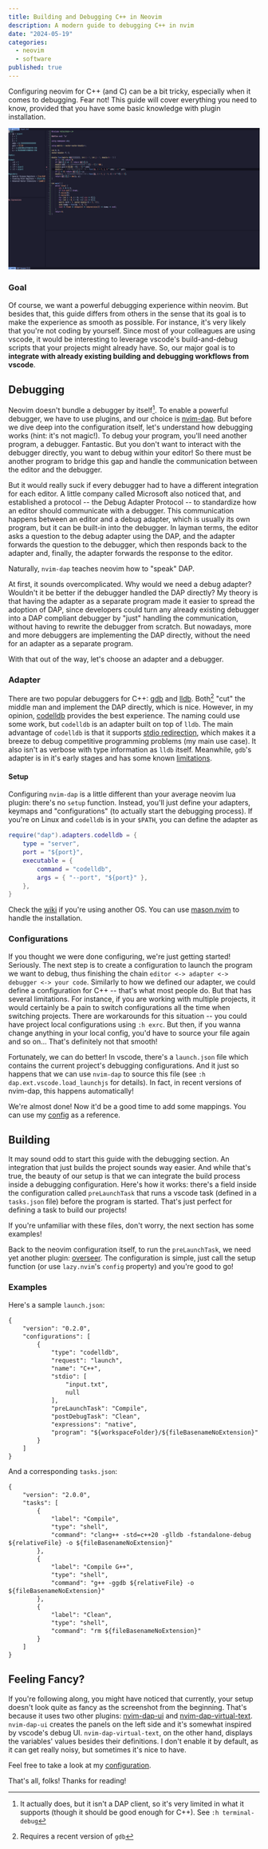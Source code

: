 ```yaml
---
title: Building and Debugging C++ in Neovim
description: A modern guide to debugging C++ in nvim
date: "2024-05-19"
categories:
  - neovim
  - software
published: true
---
```

Configuring neovim for C++ (and C) can be a bit tricky, especially when it comes to debugging. Fear not! This guide will cover everything you need to know, provided that you have some basic knowledge with plugin installation.

![Preview](/images/neovim/cpp-dbg.png)

### Goal

Of course, we want a powerful debugging experience within neovim. But besides that, this guide differs from others in the sense that its goal is to make the experience as smooth as possible. For instance, it's very likely that you're not coding by yourself. Since most of your colleagues are using vscode, it would be interesting to leverage vscode's build-and-debug scripts that your projects might already have. So, our major goal is to **integrate with already existing building and debugging workflows from vscode**.

## Debugging

Neovim doesn't bundle a debugger by itself[^1]. To enable a powerful debugger, we have to use plugins, and our choice is [nvim-dap](https://github.com/mfussenegger/nvim-dap). But before we dive deep into the configuration itself, let's understand how debugging works (hint: it's not magic!). To debug your program, you'll need another program, a debugger. Fantastic. But you don't want to interact with the debugger directly, you want to debug within your editor! So there must be another program to bridge this gap and handle the communication between the editor and the debugger.

But it would really suck if every debugger had to have a different integration for each editor. A little company called Microsoft also noticed that, and established a protocol -- the Debug Adapter Protocol -- to standardize how an editor should communicate with a debugger. This communication happens between an editor and a debug adapter, which is usually its own program, but it can be built-in into the debugger. In layman terms, the editor asks a question to the debug adapter using the DAP, and the adapter forwards the question to the debugger, which then responds back to the adapter and, finally, the adapter forwards the response to the editor.

Naturally, `nvim-dap` teaches neovim how to "speak" DAP.

At first, it sounds overcomplicated. Why would we need a debug adapter? Wouldn't it be better if the debugger handled the DAP directly? My theory is that having the adapter as a separate program made it easier to spread the adoption of DAP, since developers could turn any already existing debugger into a DAP compliant debugger by "just" handling the communication, without having to rewrite the debugger from scratch. But nowadays, more and more debuggers are implementing the DAP directly, without the need for an adapter as a separate program.

With that out of the way, let's choose an adapter and a debugger.

### Adapter

There are two popular debuggers for C++: [gdb](https://www.sourceware.org/gdb/) and [lldb](https://lldb.llvm.org/). Both[^2] "cut" the middle man and implement the DAP directly, which is nice. However, in my opinion, [codelldb](https://github.com/vadimcn/codelldb) provides the best experience. The naming could use some work, but `codelldb` is an adapter built on top of `lldb`. The main advantage of `codelldb` is that it supports [stdio redirection](https://github.com/vadimcn/codelldb/blob/master/MANUAL.md#stdio-redirection), which makes it a breeze to debug competitive programming problems (my main use case). It also isn't as verbose with type information as `lldb` itself. Meanwhile, `gdb`'s adapter is in it's early stages and has some known [limitations](https://www.reddit.com/r/neovim/comments/1aub6fr/gdb_with_nvimdapui_getting_input_from_program/).

#### Setup

Configuring `nvim-dap` is a little different than your average neovim lua plugin: there's no `setup` function. Instead, you'll just define your adapters, keymaps and "configurations" (to actually start the debugging process). If you're on Linux and `codelldb` is in your `$PATH`, you can define the adapter as

```lua
require("dap").adapters.codelldb = {
	type = "server",
	port = "${port}",
	executable = {
		command = "codelldb",
		args = { "--port", "${port}" },
	},
}
```

Check the [wiki](https://github.com/mfussenegger/nvim-dap/wiki/C-C---Rust-(via--codelldb)#start-codelldb-automatically) if you're using another OS. You can use [mason.nvim](https://github.com/williamboman/mason.nvim) to handle the installation.

### Configurations

If you thought we were done configuring, we're just getting started! Seriously. The next step is to create a configuration to launch the program we want to debug, thus finishing the chain `editor <-> adapter <-> debugger <-> your code`. Similarly to how we defined our adapter, we could define a configuration for C++ -- that's what most people do. But that has several limitations. For instance, if you are working with multiple projects, it would certainly be a pain to switch configurations all the time when switching projects. There are workarounds for this situation -- you could have project local configurations using `:h exrc`. But then, if you wanna change anything in your local config, you'd have to source your file again and so on... That's definitely not that smooth!

Fortunately, we can do better! In vscode, there's a `launch.json` file which contains the current project's debugging configurations. And it just so happens that we can use `nvim-dap` to source this file (see `:h dap.ext.vscode.load_launchjs` for details). In fact, in recent versions of nvim-dap, this happens automatically!

We're almost done! Now it'd be a good time to add some mappings. You can use my [config](https://github.com/igorlfs/dotfiles/blob/main/nvim/.config/nvim/lua/plugins/nvim-dap.lua) as a reference.

## Building

It may sound odd to start this guide with the debugging section. An integration that just builds the project sounds way easier. And while that's true, the beauty of our setup is that we can integrate the build process inside a debugging configuration. Here's how it works: there's a field inside the configuration called `preLaunchTask` that runs a vscode task (defined in a `tasks.json` file) before the program is started. That's just perfect for defining a task to build our projects!

If you're unfamiliar with these files, don't worry, the next section has some examples!

Back to the neovim configuration itself, to run the `preLaunchTask`, we need yet another plugin: [overseer](https://github.com/stevearc/overseer.nvim). The configuration is simple, just call the setup function (or use `lazy.nvim`'s `config` property) and you're good to go!

### Examples

Here's a sample `launch.json`:

```jsonc
{
    "version": "0.2.0",
    "configurations": [
        {
            "type": "codelldb",
            "request": "launch",
            "name": "C++",
            "stdio": [
                "input.txt",
                null
            ],
            "preLaunchTask": "Compile",
            "postDebugTask": "Clean",
            "expressions": "native",
            "program": "${workspaceFolder}/${fileBasenameNoExtension}"
        }
    ]
}
```

And a corresponding `tasks.json`:

```jsonc
{
    "version": "2.0.0",
    "tasks": [
        {
            "label": "Compile",
            "type": "shell",
            "command": "clang++ -std=c++20 -glldb -fstandalone-debug ${relativeFile} -o ${fileBasenameNoExtension}"
        },
        {
            "label": "Compile G++",
            "type": "shell",
            "command": "g++ -ggdb ${relativeFile} -o ${fileBasenameNoExtension}"
        },
        {
            "label": "Clean",
            "type": "shell",
            "command": "rm ${fileBasenameNoExtension}"
        }
    ]
}
```

## Feeling Fancy?

If you're following along, you might have noticed that currently, your setup doesn't look quite as fancy as the screenshot from the beginning. That's because it uses two other plugins: [nvim-dap-ui](https://github.com/rcarriga/nvim-dap-ui) and [nvim-dap-virtual-text](https://github.com/theHamsta/nvim-dap-virtual-text). `nvim-dap-ui` creates the panels on the left side and it's somewhat inspired by vscode's debug UI. `nvim-dap-virtual-text`, on the other hand, displays the variables' values besides their definitions. I don't enable it by default, as it can get really noisy, but sometimes it's nice to have.

Feel free to take a look at my [configuration](https://github.com/igorlfs/dotfiles/blob/main/nvim/.config/nvim/lua/plugins/nvim-dap.lua).

That's all, folks! Thanks for reading!

[^1]: It actually does, but it isn't a DAP client, so it's very limited in what it supports (though it should be good enough for C++). See `:h terminal-debug`
[^2]: Requires a recent version of `gdb`
